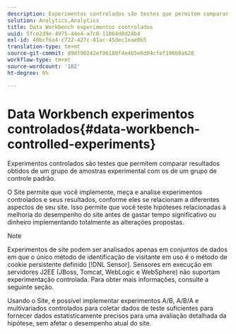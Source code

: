```yaml
---
description: Experimentos controlados são testes que permitem comparar resultados obtidos de um grupo de amostras experimental com os de um grupo de controle padrão.
solution: Analytics,Analytics
title: Data Workbench experimentos controlados
uuid: 5fce2d9e-4975-44e4-a7c0-11064d8d28b4
exl-id: 40bcf6a4-c722-427c-81ac-45dec1eae0b5
translation-type: tm+mt
source-git-commit: d9df90242ef96188f4e4b5e6d04cfef196b0a628
workflow-type: tm+mt
source-wordcount: '182'
ht-degree: 0%

---
```


# Data Workbench experimentos controlados{#data-workbench-controlled-experiments}

Experimentos controlados são testes que permitem comparar resultados obtidos de um grupo de amostras experimental com os de um grupo de controle padrão.

O Site permite que você implemente, meça e analise experimentos controlados e seus resultados, conforme eles se relacionam a diferentes aspectos de seu site. Isso permite que você teste hipóteses relacionadas à melhoria do desempenho do site antes de gastar tempo significativo ou dinheiro implementando totalmente as alterações propostas.

>[!NOTE]
>
>Experimentos de site podem ser analisados apenas em conjuntos de dados em que o único método de identificação de visitante em uso é o método de cookie persistente definido [!DNL Sensor]. Sensores em execução em servidores J2EE (JBoss, Tomcat, WebLogic e WebSphere) não suportam experimentação controlada. Para obter mais informações, consulte a seguinte seção.

Usando o Site, é possível implementar experimentos A/B, A/B/A e multivariados controlados para coletar dados de teste suficientes para fornecer dados estatisticamente precisos para uma avaliação detalhada da hipótese, sem afetar o desempenho atual do site.
